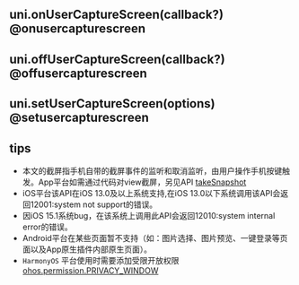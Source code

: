 ## uni.onUserCaptureScreen(callback?) @onusercapturescreen

<!-- UTSAPIJSON.onUserCaptureScreen.description -->

<!-- UTSAPIJSON.onUserCaptureScreen.compatibility -->

<!-- UTSAPIJSON.onUserCaptureScreen.param -->

<!-- UTSAPIJSON.onUserCaptureScreen.returnValue -->

<!-- UTSAPIJSON.onUserCaptureScreen.tutorial -->

## uni.offUserCaptureScreen(callback?) @offusercapturescreen

<!-- UTSAPIJSON.offUserCaptureScreen.description -->

<!-- UTSAPIJSON.offUserCaptureScreen.compatibility -->

<!-- UTSAPIJSON.offUserCaptureScreen.param -->

<!-- UTSAPIJSON.offUserCaptureScreen.returnValue -->

<!-- UTSAPIJSON.offUserCaptureScreen.tutorial -->

<!-- UTSAPIJSON.general_type.name -->

<!-- UTSAPIJSON.general_type.param -->


## uni.setUserCaptureScreen(options) @setusercapturescreen

<!-- UTSAPIJSON.setUserCaptureScreen.description -->

<!-- UTSAPIJSON.setUserCaptureScreen.compatibility -->

<!-- UTSAPIJSON.setUserCaptureScreen.param -->

<!-- UTSAPIJSON.setUserCaptureScreen.returnValue -->

<!-- UTSAPIJSON.setUserCaptureScreen.example -->

<!-- UTSAPIJSON.setUserCaptureScreen.tutorial -->

<!-- UTSAPIJSON.captureScreen.example -->

<!-- UTSAPIJSON.general_type.name -->

<!-- UTSAPIJSON.general_type.param -->

## tips
- 本文的截屏指手机自带的截屏事件的监听和取消监听，由用户操作手机按键触发。App平台如需通过代码对view截屏，另见API [takeSnapshot](../dom/unielement.md#takesnapshot)
- iOS平台该API在iOS 13.0及以上系统支持,在iOS 13.0以下系统调用该API会返回12001:system not support的错误。
- 因iOS 15.1系统bug，在该系统上调用此API会返回12010:system internal error的错误。
- Android平台在某些页面暂不支持（如：图片选择、图片预览、一键登录等页面以及App原生插件内部原生页面）。
- `HarmonyOS` 平台使用时需要添加受限开放权限 [ohos.permission.PRIVACY_WINDOW](https://developer.huawei.com/consumer/cn/doc/harmonyos-guides-V5/restricted-permissions-V5#section498771912414)
